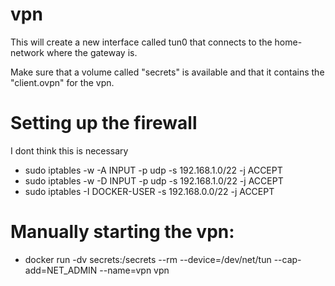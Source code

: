 # vpn

This will create a new interface called tun0 that connects to the home-network where the gateway is.

Make sure that a volume called "secrets" is available and that it contains the "client.ovpn" for the vpn.

# Setting up the firewall
I dont think this is necessary
* sudo iptables -w -A INPUT -p udp -s 192.168.1.0/22 -j ACCEPT
* sudo iptables -w -D INPUT -p udp -s 192.168.1.0/22 -j ACCEPT
* sudo iptables -I DOCKER-USER -s 192.168.0.0/22 -j ACCEPT

# Manually starting the vpn:
* docker run -dv secrets:/secrets --rm --device=/dev/net/tun --cap-add=NET_ADMIN --name=vpn vpn